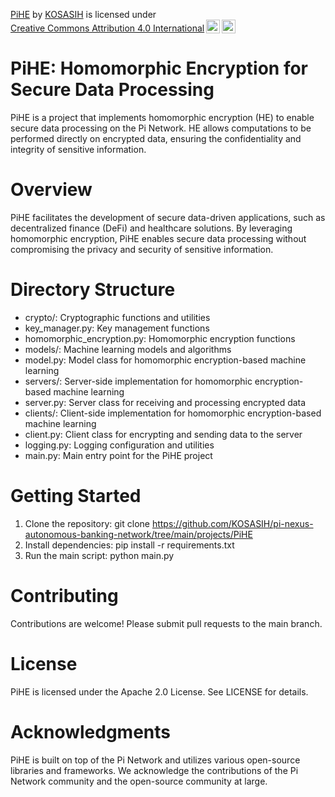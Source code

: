 <p xmlns:cc="http://creativecommons.org/ns#" xmlns:dct="http://purl.org/dc/terms/"><a property="dct:title" rel="cc:attributionURL" href="https://github.com/KOSASIH/pi-nexus-autonomous-banking-network/tree/main/projects/PiHE">PiHE</a> by <a rel="cc:attributionURL dct:creator" property="cc:attributionName" href="https://www.linkedin.com/in/kosasih-81b46b5a">KOSASIH</a> is licensed under <a href="https://creativecommons.org/licenses/by/4.0/?ref=chooser-v1" target="_blank" rel="license noopener noreferrer" style="display:inline-block;">Creative Commons Attribution 4.0 International<img style="height:22px!important;margin-left:3px;vertical-align:text-bottom;" src="https://mirrors.creativecommons.org/presskit/icons/cc.svg?ref=chooser-v1" alt=""><img style="height:22px!important;margin-left:3px;vertical-align:text-bottom;" src="https://mirrors.creativecommons.org/presskit/icons/by.svg?ref=chooser-v1" alt=""></a></p>

# PiHE: Homomorphic Encryption for Secure Data Processing

PiHE is a project that implements homomorphic encryption (HE) to enable secure data processing on the Pi Network. HE allows computations to be performed directly on encrypted data, ensuring the confidentiality and integrity of sensitive information.

# Overview

PiHE facilitates the development of secure data-driven applications, such as decentralized finance (DeFi) and healthcare solutions. By leveraging homomorphic encryption, PiHE enables secure data processing without compromising the privacy and security of sensitive information.

# Directory Structure

- crypto/: Cryptographic functions and utilities
- key_manager.py: Key management functions
- homomorphic_encryption.py: Homomorphic encryption functions
- models/: Machine learning models and algorithms
- model.py: Model class for homomorphic encryption-based machine learning
- servers/: Server-side implementation for homomorphic encryption-based machine learning
- server.py: Server class for receiving and processing encrypted data
- clients/: Client-side implementation for homomorphic encryption-based machine learning
- client.py: Client class for encrypting and sending data to the server
- logging.py: Logging configuration and utilities
- main.py: Main entry point for the PiHE project

# Getting Started

1. Clone the repository: git clone https://github.com/KOSASIH/pi-nexus-autonomous-banking-network/tree/main/projects/PiHE
2. Install dependencies: pip install -r requirements.txt
3. Run the main script: python main.py

# Contributing

Contributions are welcome! Please submit pull requests to the main branch.

# License

PiHE is licensed under the Apache 2.0 License. See LICENSE for details.

# Acknowledgments

PiHE is built on top of the Pi Network and utilizes various open-source libraries and frameworks. We acknowledge the contributions of the Pi Network community and the open-source community at large.
